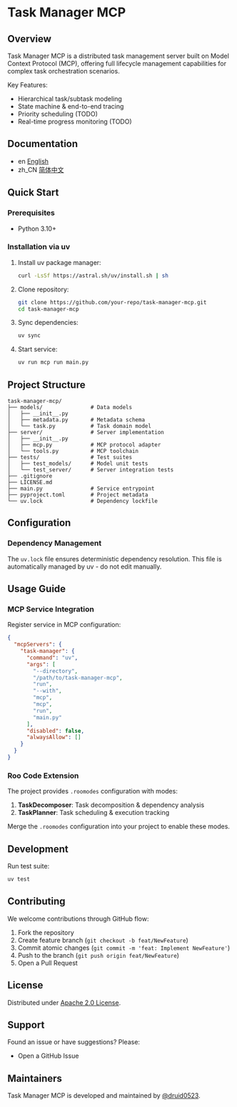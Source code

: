 # Task Manager MCP

## Overview

Task Manager MCP is a distributed task management server built on Model Context Protocol (MCP), offering full lifecycle management capabilities for complex task orchestration scenarios.

Key Features:
- Hierarchical task/subtask modeling
- State machine & end-to-end tracing
- Priority scheduling (TODO)
- Real-time progress monitoring (TODO)

## Documentation
- en [English](README.md)
- zh_CN [简体中文](README.zh_CN.md)

## Quick Start

### Prerequisites
- Python 3.10+

### Installation via uv
1. Install uv package manager:
   ```bash
   curl -LsSf https://astral.sh/uv/install.sh | sh
   ```

2. Clone repository:
   ```bash
   git clone https://github.com/your-repo/task-manager-mcp.git
   cd task-manager-mcp
   ```

3. Sync dependencies:
   ```bash
   uv sync
   ```

4. Start service:
   ```bash
   uv run mcp run main.py
   ```

## Project Structure

```
task-manager-mcp/
├── models/               # Data models
│   ├── __init__.py
│   ├── metadata.py       # Metadata schema
│   └── task.py           # Task domain model
├── server/               # Server implementation
│   ├── __init__.py
│   ├── mcp.py            # MCP protocol adapter
│   └── tools.py          # MCP toolchain
├── tests/                # Test suites
│   ├── test_models/      # Model unit tests
│   └── test_server/      # Server integration tests
├── .gitignore
├── LICENSE.md
├── main.py               # Service entrypoint
├── pyproject.toml        # Project metadata
└── uv.lock               # Dependency lockfile
```

## Configuration

### Dependency Management
The `uv.lock` file ensures deterministic dependency resolution. This file is automatically managed by uv - do not edit manually.

## Usage Guide

### MCP Service Integration

Register service in MCP configuration:

```json
{
  "mcpServers": {
    "task-manager": {
      "command": "uv",
      "args": [
        "--directory",
        "/path/to/task-manager-mcp",
        "run",
        "--with",
        "mcp",
        "mcp",
        "run",
        "main.py"
      ],
      "disabled": false,
      "alwaysAllow": []
    }
  }
}
```

### Roo Code Extension

The project provides `.roomodes` configuration with modes:

1. **TaskDecomposer**: Task decomposition & dependency analysis
2. **TaskPlanner**: Task scheduling & execution tracking

Merge the `.roomodes` configuration into your project to enable these modes.

## Development

Run test suite:
```bash
uv test
```

## Contributing

We welcome contributions through GitHub flow:

1. Fork the repository
2. Create feature branch (`git checkout -b feat/NewFeature`)
3. Commit atomic changes (`git commit -m 'feat: Implement NewFeature'`)
4. Push to the branch (`git push origin feat/NewFeature`)
5. Open a Pull Request

## License

Distributed under [Apache 2.0 License](LICENSE.md).

## Support

Found an issue or have suggestions? Please:
- Open a GitHub Issue

## Maintainers

Task Manager MCP is developed and maintained by [@druid0523](https://github.com/druid0523).
